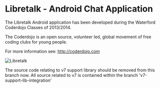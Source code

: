 # Libretalk - Android Chat Application
The Libretalk Android application has been developed during the Waterford Coderdojo Classes of 2013/2014.

The Coderdojo is an open source, volunteer led, global movement of free coding clubs for young people. 

For more information see: http://coderdojo.com



![Libretalk](http://davidkirwan.github.io/andchat/andchat-architecture.png)

The source code relating to v7 support library should be removed from this branch now. All source related to v7 is contained
within the branch 'v7-support-lib-integration'

